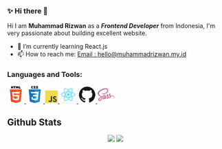### ✨ Hi there 👋


Hi I am **Muhammad Rizwan** as a **_Frontend_ _Developer_** from Indonesia, I'm very passionate about building excellent website.

- 🌱 I’m currently learning React.js
- 📫 How to reach me: [Email : hello@muhammadrizwan.my.id](mailto:hello@muhammadrizwan.my.id)

<h3 align="left">Languages and Tools:</h3>
<p align="left">
  <a href="https://www.w3.org/html/" target="_blank">
    <img src="https://raw.githubusercontent.com/devicons/devicon/master/icons/html5/html5-original-wordmark.svg" alt="html5" width="40" height="40"/>
  </a>
  <a href="https://www.w3schools.com/css/" target="_blank">
    <img src="https://raw.githubusercontent.com/devicons/devicon/master/icons/css3/css3-original-wordmark.svg" alt="css3" width="40" height="40"/>
  </a>
  <a href="https://developer.mozilla.org/en-US/docs/Web/JavaScript" target="_blank">
    <img src="https://raw.githubusercontent.com/devicons/devicon/master/icons/javascript/javascript-original.svg" alt="javascript" width="30" height="30"/>
  </a>
  <a href="https://reactjs.org/" target="_blank">
    <img src="https://raw.githubusercontent.com/github/explore/80688e429a7d4ef2fca1e82350fe8e3517d3494d/topics/react/react.png" alt="reactjs" width="40" height="40"/>
  </a>
  <a href="https://github.com/" target="_blank">
    <img src="https://raw.githubusercontent.com/devicons/devicon/master/icons/github/github-original.svg" alt="github" width="40" height="40"/> 
  </a> 
  <a href="https://sass-lang.com" target="_blank">
    <img src="https://raw.githubusercontent.com/devicons/devicon/master/icons/sass/sass-original.svg" alt="sass" width="40" height="40"/>
  </a>
</p>


## Github Stats
<p align="center">
  <img src="https://github-readme-stats.vercel.app/api?username=kariz-dev&count_private=true&show_icons=true&theme=tokyonight&line_height=33">
  <img src="https://github-readme-stats.vercel.app/api/top-langs/?username=kariz-dev&count_private=true&hide=html,scss,,ejs&theme=tokyonight&line_height=10">
</p>

